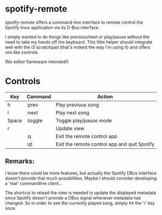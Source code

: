 spotify-remote
==============

spotify-remote offers a command-line interface to remote control the Spotify linux application via its D-Bus interface.

I simply wanted to do things like previous/next or play/pause without the need to take my hands off the keyboard.
This little helper should integrate well with the i3 scratchpad (that's indeed the way I'm using it) and offers vim like controls.

(No editor flameware intended!)

Controls
========

| Key | Command | Action |
| --- | ------- | ------ |
| h | :prev | Play previous song |
| l | :next | Play next song |
| Space | :toggle | Toggle play/pause mode |
| r | | Update view |
|  | :q | Exit the remote control app |
|  | :q! | Exit the remote control app and quit Spotify |

Remarks:
--------

I know there could be more features, but actually the Spotify DBus interface doesn't provide that much possibilities.
Maybe I should consider developing a 'real' commandline client...

The shortcut to relead the view is needed to update the displayed metadata since Spotify doesn't provide a DBus signal whenever metadata has changed.
So in order to see the currently played song, simply hit the 'r' key once.
